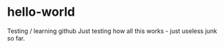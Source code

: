 # hello-world
Testing / learning github
Just testing how all this works - just useless junk so far.
